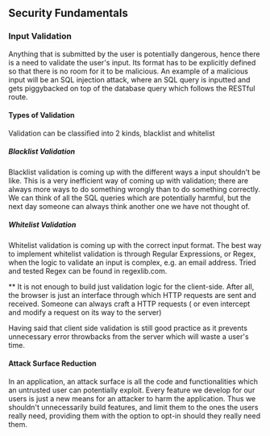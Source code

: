 ## Security Fundamentals

### Input Validation
Anything that is submitted by the user is potentially dangerous, hence there is a need to validate the user's input. Its format has to be explicitly defined so that there is no room for it to be malicious. An example of a malicious input will be an SQL injection attack, where an SQL query is inputted and gets piggybacked on top of the database query which follows the RESTful route.

#### Types of Validation
Validation can be classified into 2 kinds, blacklist and whitelist

##### Blacklist Validation
Blacklist validation is coming up with the different ways a input shouldn't be like. This is a very inefficient way of coming up with validation; there are always more ways to do something wrongly than to do something correctly. We can think of all the SQL queries which are potentially harmful, but the next day someone can always think another one we have not thought of.


##### Whitelist Validation
Whitelist validation is coming up with the correct input format. The best way to implement whitelist validation is through 
Regular Expressions, or Regex, when the logic to validate an input is complex, e.g. an email address.
Tried and tested Regex can be found in regexlib.com.

** 
It is not enough to build just validation logic for the client-side. After all, the browser is just an interface through which HTTP requests are sent and received. Someone can always craft a HTTP requests ( or even intercept and modify a request on its way to the server)

Having said that client side validation is still good practice as it prevents unnecessary error throwbacks from the server which will waste a user's time.


#### Attack Surface Reduction
In an application, an attack surface is all the code and functionalities which an untrusted user can potentially exploit. Every feature we develop for our users is just a new means for an attacker to harm the application. Thus we shouldn't unnecessarily build features, and limit them to the ones the users really need, providing them with the option to opt-in should they really need them.
